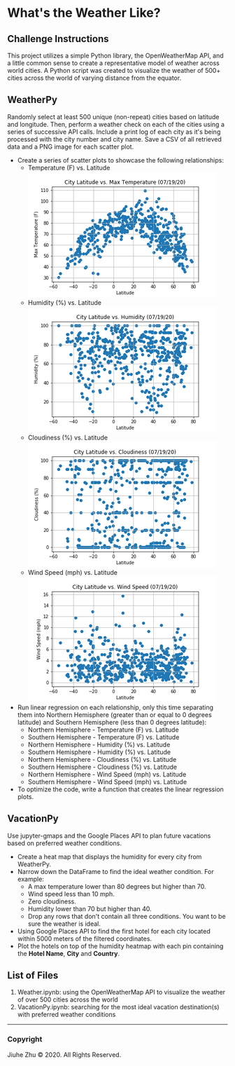 # What's the Weather Like?
## Challenge Instructions 
This project utilizes a simple Python library, the OpenWeatherMap API, and a little common sense to create a representative model of weather across world cities. A Python script was created to visualize the weather of 500+ cities across the world of varying distance from the equator.

## WeatherPy
Randomly select at least 500 unique (non-repeat) cities based on latitude and longitude. Then, perform a weather check on each of the cities using a series of successive API calls. Include a print log of each city as it's being processed with the city number and city name. Save a CSV of all retrieved data and a PNG image for each scatter plot.
- Create a series of scatter plots to showcase the following relationships:
  - Temperature (F) vs. Latitude \
![Temp_Lat](https://github.com/Jiuhe2020/python-api-challenge/blob/master/output_data/Fig1.png)
  - Humidity (%) vs. Latitude \
![Humidity_Lat](https://github.com/Jiuhe2020/python-api-challenge/blob/master/output_data/Fig2.png)
  - Cloudiness (%) vs. Latitude \
![Cloudiness_Lat](https://github.com/Jiuhe2020/python-api-challenge/blob/master/output_data/Fig3.png)
  - Wind Speed (mph) vs. Latitude \
![WindSpeed_Lat](https://github.com/Jiuhe2020/python-api-challenge/blob/master/output_data/Fig4.png)
- Run linear regression on each relationship, only this time separating them into Northern Hemisphere (greater than or equal to 0 degrees latitude) and Southern Hemisphere (less than 0 degrees latitude):
  - Northern Hemisphere - Temperature (F) vs. Latitude
  - Southern Hemisphere - Temperature (F) vs. Latitude
  - Northern Hemisphere - Humidity (%) vs. Latitude
  - Southern Hemisphere - Humidity (%) vs. Latitude
  - Northern Hemisphere - Cloudiness (%) vs. Latitude
  - Southern Hemisphere - Cloudiness (%) vs. Latitude
  - Northern Hemisphere - Wind Speed (mph) vs. Latitude
  - Southern Hemisphere - Wind Speed (mph) vs. Latitude
 - To optimize the code, write a function that creates the linear regression plots.
## VacationPy
Use jupyter-gmaps and the Google Places API to plan future vacations based on preferred weather conditions.
- Create a heat map that displays the humidity for every city from WeatherPy.
- Narrow down the DataFrame to find the ideal weather condition. For example:
  - A max temperature lower than 80 degrees but higher than 70.
  - Wind speed less than 10 mph.
  - Zero cloudiness.
  - Humidity lower than 70 but higher than 40. 
  - Drop any rows that don't contain all three conditions. You want to be sure the weather is ideal.
- Using Google Places API to find the first hotel for each city located within 5000 meters of the filtered coordinates.
- Plot the hotels on top of the humidity heatmap with each pin containing the <b>Hotel Name</b>, <b>City</b> and <b>Country</b>.

## List of Files
1. Weather.ipynb: using the OpenWeatherMap API to visualize the weather of over 500 cities across the world
2. VacationPy.ipynb: searching for the most ideal vacation destination(s) with preferred weather conditions

---
### Copyright
Jiuhe Zhu © 2020. All Rights Reserved.
